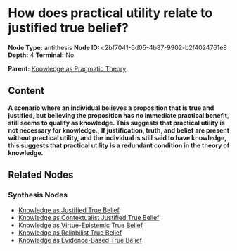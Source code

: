 # How does practical utility relate to justified true belief?

**Node Type:** antithesis
**Node ID:** c2bf7041-6d05-4b87-9902-b2f4024761e8
**Depth:** 4
**Terminal:** No

**Parent:** [Knowledge as Pragmatic Theory](knowledge-as-pragmatic-theory-synthesis-0f2a662c-ba38-4203-bcd0-be57a67312d0.md)

## Content

**A scenario where an individual believes a proposition that is true and justified, but believing the proposition has no immediate practical benefit, still seems to qualify as knowledge. This suggests that practical utility is not necessary for knowledge.**, **If justification, truth, and belief are present without practical utility, and the individual is still said to have knowledge, this suggests that practical utility is a redundant condition in the theory of knowledge.**

## Related Nodes

### Synthesis Nodes

- [Knowledge as Justified True Belief](knowledge-as-justified-true-belief-synthesis-afa861c5-15ed-4a29-8256-4d5ab98c2323.md)
- [Knowledge as Contextualist Justified True Belief](knowledge-as-contextualist-justified-true-belief-synthesis-2b3d7b69-39b3-440d-a2ea-e7198782c921.md)
- [Knowledge as Virtue-Epistemic True Belief](knowledge-as-virtue-epistemic-true-belief-synthesis-bac3232b-398f-42cb-b5b4-f264d7c13596.md)
- [Knowledge as Reliabilist True Belief](knowledge-as-reliabilist-true-belief-synthesis-1b583fa3-8bf7-46b5-b38a-9dbab6de9f45.md)
- [Knowledge as Evidence-Based True Belief](knowledge-as-evidence-based-true-belief-synthesis-6e8f91b3-2d1b-4c3e-98a9-f7723f166dda.md)
